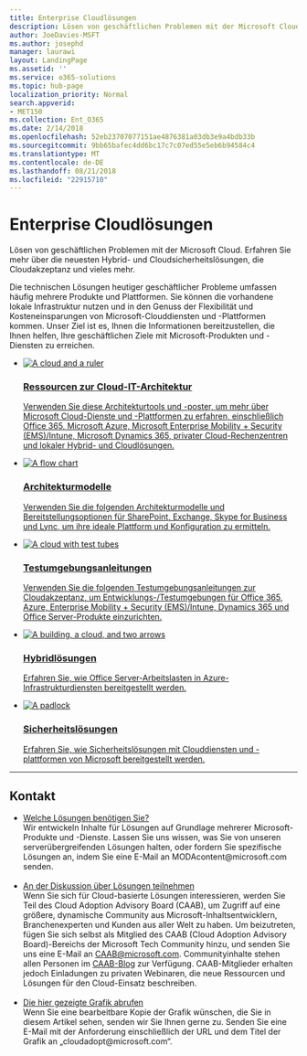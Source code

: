 ```yaml
---
title: Enterprise Cloudlösungen
description: Lösen von geschäftlichen Problemen mit der Microsoft Cloud. Erfahren Sie mehr über die neuesten Hybrid- und Cloudsicherheitslösungen, die Cloudakzeptanz und vieles mehr.
author: JoeDavies-MSFT
ms.author: josephd
manager: laurawi
layout: LandingPage
ms.assetid: ''
ms.service: o365-solutions
ms.topic: hub-page
localization_priority: Normal
search.appverid:
- MET150
ms.collection: Ent_O365
ms.date: 2/14/2018
ms.openlocfilehash: 52eb23707077151ae4876381a03db3e9a4bdb33b
ms.sourcegitcommit: 9bb65bafec4dd6bc17c7c07ed55e5eb6b94584c4
ms.translationtype: MT
ms.contentlocale: de-DE
ms.lasthandoff: 08/21/2018
ms.locfileid: "22915710"
---
```

<h1>Enterprise Cloudlösungen</h1>
<p>Lösen von geschäftlichen Problemen mit der Microsoft Cloud. Erfahren Sie mehr über die neuesten Hybrid- und Cloudsicherheitslösungen, die Cloudakzeptanz und vieles mehr.</p>
<p>Die technischen Lösungen heutiger geschäftlicher Probleme umfassen häufig mehrere Produkte und Plattformen. Sie können die vorhandene lokale Infrastruktur nutzen und in den Genuss der Flexibilität und Kosteneinsparungen von Microsoft-Clouddiensten und -Plattformen kommen. Unser Ziel ist es, Ihnen die Informationen bereitzustellen, die Ihnen helfen, Ihre geschäftlichen Ziele mit Microsoft-Produkten und -Diensten zu erreichen.</p>
<ul class="cardsF panelContent">
    <li>
        <a href="/office365/enterprise/microsoft-cloud-it-architecture-resources">
        <div class="cardSize">
            <div class="cardPadding">
                <div class="card">
                    <div class="cardImageOuter">
                        <div class="cardImage">
                            <img src="https://docs.microsoft.com/en-us/office/media/icons/cloud-architecture2.svg" alt="A cloud and a ruler" />
                        </div>
                    </div>
                    <div class="cardText">
                        <h3>Ressourcen zur Cloud-IT-Architektur</h3>
                <p>Verwenden Sie diese Architekturtools und -poster, um mehr über Microsoft Cloud-Dienste und -Plattformen zu erfahren, einschließlich Office 365, Microsoft Azure, Microsoft Enterprise Mobility + Security (EMS)/Intune, Microsoft Dynamics 365, privater Cloud-Rechenzentren und lokaler Hybrid- und Cloudlösungen.</p>
                    </div>
                </div>
            </div>
        </div>
        </a>
    </li> 
    <li>
        <a href="/office365/enterprise/architectural-models-for-sharepoint-exchange-skype-for-business-and-lync">
        <div class="cardSize">
            <div class="cardPadding">
                <div class="card">
                    <div class="cardImageOuter">
                        <div class="cardImage">
                            <img src="https://docs.microsoft.com/en-us/office/media/icons/process-flow.svg" alt="A flow chart" />
                        </div>
                    </div>
                    <div class="cardText">
                        <h3>Architekturmodelle
</h3>
                <p>Verwenden Sie die folgenden Architekturmodelle und Bereitstellungsoptionen für SharePoint, Exchange, Skype for Business und Lync, um ihre ideale Plattform und Konfiguration zu ermitteln.</p>
                    </div>
                </div>
            </div>
        </div>
        </a>
    </li>
    <li>
        <a href="/office365/enterprise/cloud-adoption-test-lab-guides-tlgs">
        <div class="cardSize">
            <div class="cardPadding">
                <div class="card">
                    <div class="cardImageOuter">
                        <div class="cardImage">
                            <img src="https://docs.microsoft.com/en-us/office/media/icons/cloud-devtest.svg" alt="A cloud with test tubes" />
                        </div>
                    </div>
                    <div class="cardText">
                        <h3>Testumgebungsanleitungen</h3>
                <p>Verwenden Sie die folgenden Testumgebungsanleitungen zur Cloudakzeptanz, um Entwicklungs-/Testumgebungen für Office  365, Azure, Enterprise Mobility + Security (EMS)/Intune, Dynamics 365 und Office Server-Produkte einzurichten.</p>
                    </div>
                </div>
            </div>
        </div>
        </a>
    </li>
    <li>
        <a href="/office365/enterprise/hybrid-solutions">
        <div class="cardSize">
            <div class="cardPadding">
                <div class="card">
                    <div class="cardImageOuter">
                        <div class="cardImage">
                            <img src="https://docs.microsoft.com/en-us/office/media/icons/hybrid.svg" alt="A building, a cloud, and two arrows" />
                        </div>
                    </div>
                    <div class="cardText">
                        <h3>Hybridlösungen</h3>
                <p>Erfahren Sie, wie Office Server-Arbeitslasten in Azure-Infrastrukturdiensten bereitgestellt werden.</p>
                    </div>
                </div>
            </div>
        </div>
        </a>
    </li>
    <li>
        <a href="/office365/enterprise/security-solutions">
        <div class="cardSize">
            <div class="cardPadding">
                <div class="card">
                    <div class="cardImageOuter">
                        <div class="cardImage">
                            <img src="https://docs.microsoft.com/en-us/office/media/icons/lock-protected.svg" alt="A padlock" />
                        </div>
                    </div>
                    <div class="cardText">
                        <h3>Sicherheitslösungen</h3>
                <p>Erfahren Sie, wie Sicherheitslösungen mit Clouddiensten und -plattformen von Microsoft bereitgestellt werden.</p>
                    </div>
                </div>
            </div>
        </div>
        </a>
    </li>
</ul>

---

<h2>Kontakt</h2>
<ul>
    <li><a href="mailto:cloudadopt@microsoft.com?Subject=[Cloud%20Adoption%20Content%20Feedback]:%20">Welche Lösungen benötigen Sie?</a><br>Wir entwickeln Inhalte für Lösungen auf Grundlage mehrerer Microsoft-Produkte und -Dienste. Lassen Sie uns wissen, was Sie von unseren serverübergreifenden Lösungen halten, oder fordern Sie spezifische Lösungen an, indem Sie eine E-Mail an MODAcontent@microsoft.com senden.</li><br>
    <li><a href="https://aka.ms/caab">An der Diskussion über Lösungen teilnehmen</a><br>Wenn Sie sich für Cloud-basierte Lösungen interessieren, werden Sie Teil des Cloud Adoption Advisory Board (CAAB), um Zugriff auf eine größere, dynamische Community aus Microsoft-Inhaltsentwicklern, Branchenexperten und Kunden aus aller Welt zu haben. Um beizutreten, fügen Sie sich selbst als Mitglied des CAAB (Cloud Adoption Advisory Board)-Bereichs der Microsoft Tech Community hinzu, und senden Sie uns eine E-Mail an <a href="mailto:caab@microsoft.com?Subject=I%20just%20joined%20the%20Cloud%20Adoption%20Advisory%20Board!">CAAB@microsoft.com</a>. Communityinhalte stehen allen Personen im <a href="https://blogs.technet.com/b/solutions_advisory_board/">CAAB-Blog</a> zur Verfügung. CAAB-Mitglieder erhalten jedoch Einladungen zu privaten Webinaren, die neue Ressourcen und Lösungen für den Cloud-Einsatz beschreiben.</li><br>
    <li><a href="mailto:cloudadopt@microsoft.com?subject=[Art%20Request]:%20">Die hier gezeigte Grafik abrufen</a><br>Wenn Sie eine bearbeitbare Kopie der Grafik wünschen, die Sie in diesem Artikel sehen, senden wir Sie Ihnen gerne zu. Senden Sie eine E-Mail mit der Anforderung einschließlich der URL und dem Titel der Grafik an „cloudadopt@microsoft.com“.  </li>
</ul>